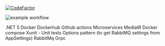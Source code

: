 [![CodeFactor](https://www.codefactor.io/repository/github/jesuscorral/jcp-shop/badge?s=c22e77e8305575b4a31c34ea5254ad4950b8419b)](https://www.codefactor.io/repository/github/jesuscorral/jcp-shop)


![example workflow](https://github.com/jesuscorral/jcp-shop/actions/workflows/ci-cd-jcp-shop.yml/badge.svg)

.NET 5
Docker
Dockerhub
Github actions
Microservices
MediatR
Docker compose
Xunit - Unit tests
Options pattern (to get RabbiMQ settings from AppSettings)
RabbitMq
Grpc
